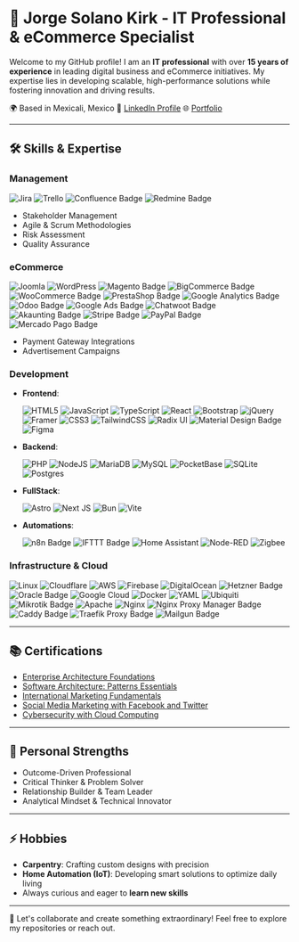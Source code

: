 # 🪪 Jorge Solano Kirk - IT Professional & eCommerce Specialist

Welcome to my GitHub profile! I am an **IT professional** with over **15 years of experience** in leading digital business and eCommerce initiatives. My expertise lies in developing scalable, high-performance solutions while fostering innovation and driving results.  

🌍 Based in Mexicali, Mexico  🔗 [LinkedIn Profile](https://linkedin.com/in/jorge-skirk)  🌐 [Portfolio](http://portfolio.jskdev.com)  

---

## 🛠️ Skills & Expertise  

### **Management**  
![Jira](https://img.shields.io/badge/jira-%230A0FFF.svg?style=for-the-badge&logo=jira&logoColor=white)
![Trello](https://img.shields.io/badge/Trello-%23026AA7.svg?style=for-the-badge&logo=Trello&logoColor=white)
![Confluence Badge](https://img.shields.io/badge/Confluence-172B4D?logo=confluence&logoColor=fff&style=for-the-badge)
![Redmine Badge](https://img.shields.io/badge/Redmine-B32024?logo=redmine&logoColor=fff&style=for-the-badge)

- Stakeholder Management  
- Agile & Scrum Methodologies  
- Risk Assessment  
- Quality Assurance
  
### **eCommerce**  
![Joomla](https://img.shields.io/badge/joomla-%235091CD.svg?style=for-the-badge&logo=joomla&logoColor=white)
![WordPress](https://img.shields.io/badge/WordPress-%23117AC9.svg?style=for-the-badge&logo=WordPress&logoColor=white)
![Magento Badge](https://img.shields.io/badge/Magento-EE672F?logo=magento&logoColor=fff&style=for-the-badge)
![BigCommerce Badge](https://img.shields.io/badge/BigCommerce-121118?logo=bigcommerce&logoColor=fff&style=for-the-badge)
![WooCommerce Badge](https://img.shields.io/badge/WooCommerce-96588A?logo=woocommerce&logoColor=fff&style=for-the-badge)
![PrestaShop Badge](https://img.shields.io/badge/PrestaShop-DF0067?logo=prestashop&logoColor=fff&style=for-the-badge)
![Google Analytics Badge](https://img.shields.io/badge/Google%20Analytics-E37400?logo=googleanalytics&logoColor=fff&style=for-the-badge)
![Odoo Badge](https://img.shields.io/badge/Odoo-714B67?logo=odoo&logoColor=fff&style=for-the-badge)
![Google Ads Badge](https://img.shields.io/badge/Google%20Ads-4285F4?logo=googleads&logoColor=fff&style=for-the-badge)
![Chatwoot Badge](https://img.shields.io/badge/Chatwoot-1F93FF?logo=chatwoot&logoColor=fff&style=for-the-badge)
![Akaunting Badge](https://img.shields.io/badge/Akaunting-6DA252?logo=akaunting&logoColor=fff&style=for-the-badge)
![Stripe Badge](https://img.shields.io/badge/Stripe-008CDD?logo=stripe&logoColor=fff&style=for-the-badge)
![PayPal Badge](https://img.shields.io/badge/PayPal-003087?logo=paypal&logoColor=fff&style=for-the-badge)
![Mercado Pago Badge](https://img.shields.io/badge/Mercado%20Pago-00B1EA?logo=mercadopago&logoColor=fff&style=for-the-badge)

- Payment Gateway Integrations  
- Advertisement Campaigns  

  

### **Development**  
- **Frontend**:
  
  ![HTML5](https://img.shields.io/badge/html5-%23E34F26.svg?style=for-the-badge&logo=html5&logoColor=white)
  ![JavaScript](https://img.shields.io/badge/javascript-%23323330.svg?style=for-the-badge&logo=javascript&logoColor=%23F7DF1E)
  ![TypeScript](https://img.shields.io/badge/typescript-%23007ACC.svg?style=for-the-badge&logo=typescript&logoColor=white)
  ![React](https://img.shields.io/badge/react-%2320232a.svg?style=for-the-badge&logo=react&logoColor=%2361DAFB)
  ![Bootstrap](https://img.shields.io/badge/bootstrap-%238511FA.svg?style=for-the-badge&logo=bootstrap&logoColor=white)
  ![jQuery](https://img.shields.io/badge/jquery-%230769AD.svg?style=for-the-badge&logo=jquery&logoColor=white)
  ![Framer](https://img.shields.io/badge/Framer-black?style=for-the-badge&logo=framer&logoColor=blue)
  ![CSS3](https://img.shields.io/badge/css3-%231572B6.svg?style=for-the-badge&logo=css3&logoColor=white)
  ![TailwindCSS](https://img.shields.io/badge/tailwindcss-%2338B2AC.svg?style=for-the-badge&logo=tailwind-css&logoColor=white)
  ![Radix UI](https://img.shields.io/badge/radix%20ui-161618.svg?style=for-the-badge&logo=radix-ui&logoColor=white)
  ![Material Design Badge](https://img.shields.io/badge/Material%20Design-757575?logo=materialdesign&logoColor=fff&style=for-the-badge)
  ![Figma](https://img.shields.io/badge/figma-%23F24E1E.svg?style=for-the-badge&logo=figma&logoColor=white)  
- **Backend**:
  
  ![PHP](https://img.shields.io/badge/php-%23777BB4.svg?style=for-the-badge&logo=php&logoColor=white)
  ![NodeJS](https://img.shields.io/badge/node.js-6DA55F?style=for-the-badge&logo=node.js&logoColor=white)
  ![MariaDB](https://img.shields.io/badge/MariaDB-003545?style=for-the-badge&logo=mariadb&logoColor=white)
  ![MySQL](https://img.shields.io/badge/mysql-4479A1.svg?style=for-the-badge&logo=mysql&logoColor=white)
  ![PocketBase](https://img.shields.io/badge/pocketbase-%23b8dbe4.svg?style=for-the-badge&logo=Pocketbase&logoColor=black)
  ![SQLite](https://img.shields.io/badge/sqlite-%2307405e.svg?style=for-the-badge&logo=sqlite&logoColor=white)
  ![Postgres](https://img.shields.io/badge/postgres-%23316192.svg?style=for-the-badge&logo=postgresql&logoColor=white)
- **FullStack**:
  
  ![Astro](https://img.shields.io/badge/astro-%232C2052.svg?style=for-the-badge&logo=astro&logoColor=white)
  ![Next JS](https://img.shields.io/badge/Next-black?style=for-the-badge&logo=next.js&logoColor=white)
  ![Bun](https://img.shields.io/badge/Bun-%23000000.svg?style=for-the-badge&logo=bun&logoColor=white)
  ![Vite](https://img.shields.io/badge/vite-%23646CFF.svg?style=for-the-badge&logo=vite&logoColor=white)
- **Automations**:
  
  ![n8n Badge](https://img.shields.io/badge/n8n-EA4B71?logo=n8n&logoColor=fff&style=for-the-badge)
  ![IFTTT Badge](https://img.shields.io/badge/IFTTT-000?logo=ifttt&logoColor=fff&style=for-the-badge)
  ![Home Assistant](https://img.shields.io/badge/home%20assistant-%2341BDF5.svg?style=for-the-badge&logo=home-assistant&logoColor=white)
  ![Node-RED](https://img.shields.io/badge/Node--RED-%238F0000.svg?style=for-the-badge&logo=node-red&logoColor=white)
  ![Zigbee](https://img.shields.io/badge/zigbee-%23EB0443.svg?style=for-the-badge&logo=zigbee&logoColor=white)

### **Infrastructure & Cloud**  
![Linux](https://img.shields.io/badge/Linux-FCC624?style=for-the-badge&logo=linux&logoColor=black)
![Cloudflare](https://img.shields.io/badge/Cloudflare-F38020?style=for-the-badge&logo=Cloudflare&logoColor=white)
![AWS](https://img.shields.io/badge/AWS-%23FF9900.svg?style=for-the-badge&logo=amazon-aws&logoColor=white)
![Firebase](https://img.shields.io/badge/firebase-a08021?style=for-the-badge&logo=firebase&logoColor=ffcd34)
![DigitalOcean](https://img.shields.io/badge/DigitalOcean-%230167ff.svg?style=for-the-badge&logo=digitalOcean&logoColor=white)
![Hetzner Badge](https://img.shields.io/badge/Hetzner-D50C2D?logo=hetzner&logoColor=fff&style=for-the-badge)
![Oracle Badge](https://img.shields.io/badge/Oracle-F80000?logo=oracle&logoColor=fff&style=for-the-badge)
![Google Cloud](https://img.shields.io/badge/GoogleCloud-%234285F4.svg?style=for-the-badge&logo=google-cloud&logoColor=white)
![Docker](https://img.shields.io/badge/docker-%230db7ed.svg?style=for-the-badge&logo=docker&logoColor=white)
![YAML](https://img.shields.io/badge/yaml-%23ffffff.svg?style=for-the-badge&logo=yaml&logoColor=151515)
![Ubiquiti](https://img.shields.io/badge/ubiquiti-%230559C9.svg?style=for-the-badge&logo=ubiquiti&logoColor=white)
![Mikrotik Badge](https://img.shields.io/badge/Mikrotik-293239?logo=mikrotik&logoColor=fff&style=for-the-badge)
![Apache](https://img.shields.io/badge/apache-%23D42029.svg?style=for-the-badge&logo=apache&logoColor=white)
![Nginx](https://img.shields.io/badge/nginx-%23009639.svg?style=for-the-badge&logo=nginx&logoColor=white)
![Nginx Proxy Manager Badge](https://img.shields.io/badge/Nginx%20Proxy%20Manager-F15833?logo=nginxproxymanager&logoColor=fff&style=for-the-badge)
![Caddy Badge](https://img.shields.io/badge/Caddy-1F88C0?logo=caddy&logoColor=fff&style=for-the-badge)
![Traefik Proxy Badge](https://img.shields.io/badge/Traefik%20Proxy-24A1C1?logo=traefikproxy&logoColor=fff&style=for-the-badge)
![Mailgun Badge](https://img.shields.io/badge/Mailgun-F06B66?logo=mailgun&logoColor=fff&style=for-the-badge)


---

## 📚 Certifications  

- [Enterprise Architecture Foundations](https://linkedin.com/learning/certificates/9a46bf74b0557f52d5afc7c5fec63a31bae691a7bcd628a2831d0533852618ea)  
- [Software Architecture: Patterns Essentials](https://linkedin.com/learning/certificates/1dd82cdf432da3e0b18d7790bdd1bd525a2e4ab30a44d2e57b53397e2439d592)  
- [International Marketing Fundamentals](http://lynda.com/ViewCertificate/5890D3BB81DB4B51B24DCE4DBE863AAE)  
- [Social Media Marketing with Facebook and Twitter](http://lynda.com/ViewCertificate/87B615BAA60A404D831EB83CB037943E)  
- [Cybersecurity with Cloud Computing](http://lynda.com/ViewCertificate/D85FD5737AA14157B971E46C0C2AB13C)  

---

## 🌟 Personal Strengths  

- Outcome-Driven Professional  
- Critical Thinker & Problem Solver  
- Relationship Builder & Team Leader  
- Analytical Mindset & Technical Innovator  

---

## ⚡ Hobbies  

- **Carpentry**: Crafting custom designs with precision  
- **Home Automation (IoT)**: Developing smart solutions to optimize daily living  
- Always curious and eager to **learn new skills**  

---

🚀 Let's collaborate and create something extraordinary! Feel free to explore my repositories or reach out.  
